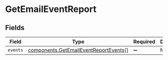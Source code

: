 # GetEmailEventReport


## Fields

| Field                                                                                      | Type                                                                                       | Required                                                                                   | Description                                                                                |
| ------------------------------------------------------------------------------------------ | ------------------------------------------------------------------------------------------ | ------------------------------------------------------------------------------------------ | ------------------------------------------------------------------------------------------ |
| `events`                                                                                   | [components.GetEmailEventReportEvents](../../models/shared/getemaileventreportevents.md)[] | :heavy_minus_sign:                                                                         | N/A                                                                                        |